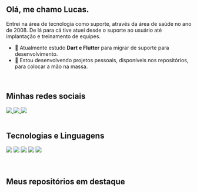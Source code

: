 <h2> Olá, me chamo Lucas. </h2>
Entrei na área de tecnologia como suporte, através da área de saúde no ano de 2008. De lá para cá tive atuei desde o suporte ao usuário até implantação e treinamento de equipes.

- 🌱 Atualmente estudo **Dart e Flutter** para migrar de suporte para desenvolvimento.
- 🔭 Estou desenvolvendo projetos pessoais, disponíveis nos repositórios, para colocar a mão na massa.
<br>


<h2> Minhas redes sociais </h2>
<div>
    <a target='_blank' href="https://linkedin.com/in/lucaspachecoandrade">
        <img src="https://img.shields.io/badge/LinkedIn-0077B5?style=for-the-badge&logo=linkedin&logoColor=white">
    </a>
    <a target='_blank' href="https://instagram.com/luc45andrade">
        <img src="https://img.shields.io/badge/Instagram-E4405F?style=for-the-badge&logo=instagram&logoColor=white">
    </a>
    <a target='_blank' href="https://twitter.com/Luc45Andrade">
        <img src="https://img.shields.io/badge/Twitter-1DA1F2?style=for-the-badge&logo=twitter&logoColor=white">
    </a>
</div>
<br>


<h2> Tecnologias e Linguagens </h2>
<div>
    <img src = 'https://img.shields.io/badge/Flutter-02569B?style=for-the-badge&logo=flutter&logoColor=white'>
    <img src = 'https://img.shields.io/badge/Dart-0175C2?style=for-the-badge&logo=dart&logoColor=white'>
    <img src = 'https://img.shields.io/badge/GIT-E44C30?style=for-the-badge&logo=git&logoColor=white'>
    <img src = 'https://img.shields.io/badge/GitHub-100000?style=for-the-badge&logo=github&logoColor=white'>    
    <img src = 'https://img.shields.io/badge/Visual_Studio_Code-0078D4?style=for-the-badge&logo=visual%20studio%20code&logoColor=white'>
</div>
<br>
<br>


<h2> Meus repositórios em destaque </h2>

